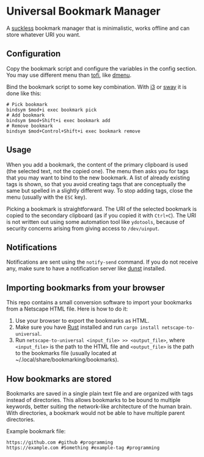 # Universal Bookmark Manager

A [suckless](https://suckless.org/philosophy/) bookmark manager that is minimalistic, works offline and
can store whatever URI you want.

## Configuration

Copy the bookmark script and configure the variables in the config section.
You may use different menu than [tofi](https://github.com/philj56/tofi),
like [dmenu](https://tools.suckless.org/dmenu/).

Bind the bookmark script to some key combination. With [i3](https://i3wm.org/) or [sway](https://swaywm.org/)
it is done like this:
```
# Pick bookmark
bindsym $mod+i exec bookmark pick
# Add bookmark
bindsym $mod+Shift+i exec bookmark add
# Remove bookmark
bindsym $mod+Control+Shift+i exec bookmark remove
```

## Usage

When you add a bookmark, the content of the primary clipboard is used (the selected text, not the copied one).
The menu then asks you for tags that you may want to bind to the new bookmark.
A list of already existing tags is shown, so that you avoid creating tags that are conceptually the same
but spelled in a slightly different way.
To stop adding tags, close the menu (usually with the `ESC` key).

Picking a bookmark is straightforward. The URI of the selected bookmark is copied to the secondary clipboard
(as if you copied it with `Ctrl+C`).
The URI is not written out using some automation tool like `ydotools`, because of security
concerns arising from giving access to `/dev/uinput`.

## Notifications

Notifications are sent using the `notify-send` command. If you do not receive any,
make sure to have a notification server like [dunst](https://dunst-project.org/) installed.

## Importing bookmarks from your browser

This repo contains a small conversion software to import your bookmarks from a Netscape HTML file.
Here is how to do it:
1. Use your browser to export the bookmarks as HTML.
2. Make sure you have [Rust](https://www.rust-lang.org/tools/install) installed and run `cargo install netscape-to-universal`.
3. Run `netscape-to-universal <input_file> >> <output_file>`, where `<input_file>` is the path to the HTML file
and `<output_file>` is the path to the bookmarks file (usually located at ~/.local/share/bookmarking/bookmarks).

## How bookmarks are stored

Bookmarks are saved in a single plain text file and are organized with tags instead of directories.
This allows bookmarks to be bound to multiple keywords,
better suiting the network-like architecture of the human brain.
With directories, a bookmark would not be able to have multiple parent directories.

Example bookmark file:
```
https://github.com #github #programming
https://example.com #Something #example-tag #programming
```
